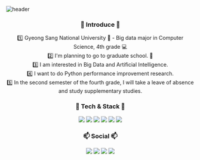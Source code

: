 ![header](https://capsule-render.vercel.app/api?type=wave&color=auto&height=300&section=header&text=Welcome&fontSize=90)

<h3 align = "center"><b> 🙌 Introduce 🙌 </b></h3>
<div align = "center">
1️⃣ Gyeong Sang National University 🏫 - Big data major in Computer Science, 4th grade 💻
</div>
<div align = "center">
2️⃣ I'm planning to go to graduate school. 🚀
</div>
<div align = "center">
3️⃣ I am interested in Big Data and Artificial Intelligence.
</div>
<div align = "center">
4️⃣ I want to do Python performance improvement research.
</div>
<div align = "center">
5️⃣ In the second semester of the fourth grade, I will take a leave of absence and study supplementary studies.
</div>
<h3 align = "center"><b> 📖 Tech & Stack 📖 </b></h3>
<div align = "center">
 <img src = "https://img.shields.io/badge/Python-3766AB?style=flat-square&logo=Python&logoColor=white"/></a>
 <img src = "https://img.shields.io/badge/C-A8B9CC?style=flat-square&logo=C&logoColor=white"/></a>
 <img src = "https://img.shields.io/badge/Tensorflow-FF6F00?style=flat-square&logo=Tensorflow&logoColor=white"/></a>
 <img src = "https://img.shields.io/badge/HTML5-E34F26?style=flat-square&logo=HTML5&logoColor=white"/></a> 
 <img src = "https://img.shields.io/badge/CSS3-1572B6?style=flat-square&logo=CSS3&logoColor=white"/></a>
 <img src = "https://img.shields.io/badge/JavaScript-F7DF1E?style=flat-square&logo=JavaScript&logoColor=white"/></a>
</div>

<h3 align = "center"><b> 📫 Social 📫 </b></h3>
<div align = "center">
 <a href="mailto:kinggodeasy000624@gmail.com"><img src="https://img.shields.io/badge/Gmail-d14836?style=flat-  square&logo=Gmail&logoColor=white&link=kinggodeasy000624@gmail.com"/></a>
 <a href ="https://velog.io/@show000624"><img src="https://img.shields.io/badge/Tech%20Blog-11B48A?style=flat-square&logo=Vimeo&logoColor=white&link=https://velog.io/@show000624"/></a>
<a href="https://twitter.com/kinggoedasy"><img src="https://img.shields.io/badge/Twitter%20-1DA1F2?style=flat-square&logo=Twitter&logoColor=white&link=https://twitter.com/kinggoedasy"/></a>
<a href="https://www.notion.so/Lee-Jihoon-7acbc4147201450786ddabe95920148d"><img src="https://img.shields.io/badge/Notion%20-000000?style=flat-square&logo=Notion&logoColor=white&link=https://www.notion.so/Lee-Jihoon-7acbc4147201450786ddabe95920148d"/></a>
</div>
